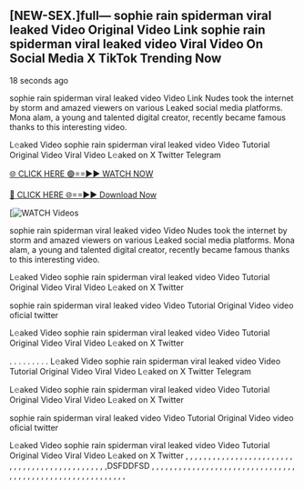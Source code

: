 ## [NEW-SEX.]full— sophie rain spiderman viral leaked Video Original Video Link sophie rain spiderman viral leaked video Viral Video On Social Media X TikTok Trending Now

18 seconds ago

sophie rain spiderman viral leaked video Video Link Nudes took the internet by storm and amazed viewers on various Leaked social media platforms. Mona alam, a young and talented digital creator, recently became famous thanks to this interesting video.

L𝚎aked Video sophie rain spiderman viral leaked video Video Tutorial Original Video Viral Video L𝚎aked on X Twitter Telegram


[🌐 CLICK HERE 🟢==►► WATCH NOW](https://cutt.ly/te57wshS)

[🔴 CLICK HERE 🌐==►► Download Now](https://cutt.ly/te57wshS)

[![WATCH Videos](https://cutt.ly/te57wshS)


sophie rain spiderman viral leaked video Video Nudes took the internet by storm and amazed viewers on various Leaked social media platforms. Mona alam, a young and talented digital creator, recently became famous thanks to this interesting video.

L𝚎aked Video sophie rain spiderman viral leaked video Video Tutorial Original Video Viral Video L𝚎aked on X Twitter

sophie rain spiderman viral leaked video Video Tutorial Original Video video oficial twitter

L𝚎aked Video sophie rain spiderman viral leaked video Video Tutorial Original Video Viral Video L𝚎aked on X Twitter

. . . . . . . . . L𝚎aked Video sophie rain spiderman viral leaked video Video Tutorial Original Video Viral Video L𝚎aked on X Twitter Telegram

L𝚎aked Video sophie rain spiderman viral leaked video Video Tutorial Original Video Viral Video L𝚎aked on X Twitter

sophie rain spiderman viral leaked video Video Tutorial Original Video video oficial twitter

L𝚎aked Video sophie rain spiderman viral leaked video Video Tutorial Original Video Viral Video L𝚎aked on X Twitter , , , , , , , , , , , , , , , , , , , , , , , , , , , , , , , , , , , , , , , ,
,
,
,
,
,
,DSFDDFSD
,
,
,
,
,
,
,
,
,
,
,
,
,
,
,
,
,
,
,
,
,
,
,
,
,
,
,
,
,
,
,
,
,
,
,
,
,
,
,
,
,
,
,
,
,
,
,
,
,
,
,
,
,
,
,
,
,
,